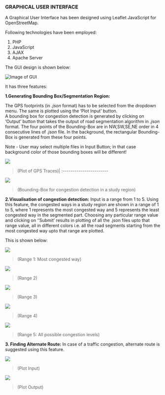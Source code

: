 ### GRAPHICAL USER INTERFACE

A Graphical User Interface has been designed using Leaflet JavaScript for OpenStreetMap. 

 Following technologies have been employed: <br/>
1.	PHP <br/>
2.	JavaScript <br/>
3.	AJAX <br/>
4.	Apache Server

The GUI design is shown below:

![Image of GUI](https://github.com/cs60050/MacTrackz/blob/master/Picture/GUI.png)

 
It has three features:

**1.Generating Bounding Box/Segmentation Region:**

The GPS footprints (in *.json* format) has to be selected from the dropdown menu. 
The same is plotted using the ‘Plot Input’ button.  
A bounding box for congestion detection is generated by clicking on ‘Output’ button that takes the output of road segmentation algorithm in *.json* format. The four points of the Bounding-Box are in NW,SW,SE,NE  order in 4 consecutive lines of *.json* file. In the background, the rectangular Bounding-Box is generated from these four points. 
	
Note - User may select multiple files in Input Button; in that case background color of those bounding boxes will be different! 

![](https://github.com/cs60050/MacTrackz/blob/master/Picture/Feature1_Input.png)</br>
> (Plot of GPS Traces)|
:-----------------------

![](https://github.com/cs60050/MacTrackz/blob/master/Picture/Feature1_Output.png)

> (Bounding-Box for congestion detection in a study region)

**2.Visualisation of congestion detection:**
Input is a range from 1 to 5.
Using this feature, the congested ways in a study region are shown in a range of 1 to 5, where 1 represents the most congested way and 5 represents the least congested way in the segmented part. 
Choosing any particular range value and clicking on ‘’Submit’ results in plotting of all the .json files upto that range value, all in different colors i.e. all the road segments starting from the most congested way upto that range are plotted. 

This is shown below:
    
![](https://github.com/cs60050/MacTrackz/blob/master/Picture/Feature2_1.png)

 > (Range 1: Most congested way)



![](https://github.com/cs60050/MacTrackz/blob/master/Picture/Feature2_2.png)

   > (Range 2)



![](https://github.com/cs60050/MacTrackz/blob/master/Picture/Feature2_3.png)

   > (Range 3)
   
   

![](https://github.com/cs60050/MacTrackz/blob/master/Picture/Feature2_4.png)

   > (Range 4)
   
   

![](https://github.com/cs60050/MacTrackz/blob/master/Picture/Feature2_5.png)

   > (Range 5: All possible congestion levels)

**3.	Finding Alternate Route:**
	In case of a traffic congestion, alternate route is suggested using this feature.  


![](https://github.com/cs60050/MacTrackz/blob/master/Picture/Feature3_input.png)

> (Plot Input)


![](https://github.com/cs60050/MacTrackz/blob/master/Picture/Feature3_output.png)

> (Plot Output)

